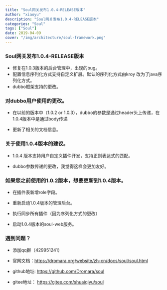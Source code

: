 ```yaml
---
title: "Soul网关发布1.0.4-RELEASE版本"
author: "xiaoyu"
description: "Soul网关发布1.0.4-RELEASE版本"
categories: "Soul"
tags: ["Soul"]
date: 2019-04-09
cover: "/img/architecture/soul-framework.png"
---
```


### Soul网关发布1.0.4-RELEASE版本

* 修复在1.0.3版本的后台管理中，出现的bug。
* 配置信息序列化方式支持自定义扩展。默认的序列化方式由kroy 改为了java序列化方式。
* dubbo框架支持的更改。

### 对dubbo用户使用的更改。

* 在以前的版本中（1.0.2 or 1.0.3），dubbo的参数是通过header头上传递，在1.0.4版本中是通过body传递

* 更新了相关的文档信息。


### 关于使用1.0.4版本的建议。

* 1.0.4 版本支持用户自定义插件开发，支持正则表达式的匹配。

* dubbo参数传递的更改，我觉得这样会更加友好。

###  如果您之前使用的1.0.2版本，想要更新到1.0.4版本。
 
 * 在插件表新增role字段。

 * 重新启动1.0.4版本的管理后台。

 * 执行同步所有插件（因为序列化方式的更改）

 * 启动1.0.4版本的soul-web服务。

### 遇到问题？

 * 添加qq群（429951241）

 * 官网文档：https://dromara.org/website/zh-cn/docs/soul/soul.html

 * github地址: https://github.com/Dromara/soul

 * gitee地址： https://gitee.com/shuaiqiyu/soul
